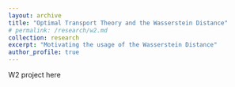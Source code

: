 ```yaml
---
layout: archive
title: "Optimal Transport Theory and the Wasserstein Distance"
# permalink: /research/w2.md
collection: research
excerpt: "Motivating the usage of the Wasserstein Distance"
author_profile: true
---
```


W2 project here